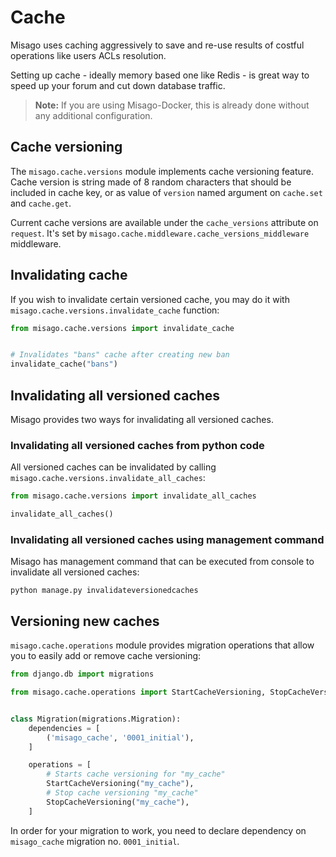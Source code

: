 Cache
=====

Misago uses caching aggressively to save and re-use results of costful operations like users ACLs resolution.

Setting up cache - ideally memory based one like Redis - is great way to speed up your forum and cut down database traffic.

> **Note:** If you are using Misago-Docker, this is already done without any additional configuration.


## Cache versioning

The `misago.cache.versions` module implements cache versioning feature. Cache version is string made of 8 random characters that should be included in cache key, or as value of `version` named argument on `cache.set` and `cache.get`.

Current cache versions are available under the `cache_versions` attribute on `request`. It's set by `misago.cache.middleware.cache_versions_middleware` middleware.


## Invalidating cache

If you wish to invalidate certain versioned cache, you may do it with `misago.cache.versions.invalidate_cache` function:

```python
from misago.cache.versions import invalidate_cache


# Invalidates "bans" cache after creating new ban
invalidate_cache("bans")
```


## Invalidating all versioned caches

Misago provides two ways for invalidating all versioned caches.


### Invalidating all versioned caches from python code

All versioned caches can be invalidated by calling `misago.cache.versions.invalidate_all_caches`:

```python
from misago.cache.versions import invalidate_all_caches

invalidate_all_caches()
```


### Invalidating all versioned caches using management command

Misago has management command that can be executed from console to invalidate all versioned caches:

```
python manage.py invalidateversionedcaches
```


## Versioning new caches

`misago.cache.operations` module provides migration operations that allow you to easily add or remove cache versioning:


```python
from django.db import migrations

from misago.cache.operations import StartCacheVersioning, StopCacheVersioning


class Migration(migrations.Migration):
    dependencies = [
        ('misago_cache', '0001_initial'),
    ]

    operations = [
        # Starts cache versioning for "my_cache"
        StartCacheVersioning("my_cache"),
        # Stop cache versioning "my_cache"
        StopCacheVersioning("my_cache"),
    ]
```

In order for your migration to work, you need to declare dependency on `misago_cache` migration no. `0001_initial`.

